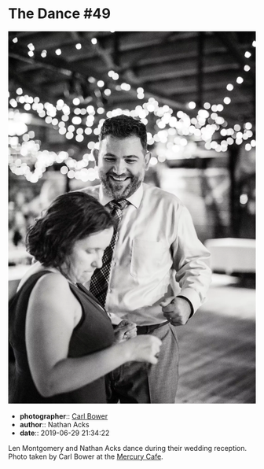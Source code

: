 # The Dance \#49

![Len Montgomery and Nathan Acks dance](assets/2019-06-29-set-4-the-dance-49.webp)

* **photographer**:: [Carl Bower](https://carlbowerphotos.com)  
* **author**:: Nathan Acks  
* **date**:: 2019-06-29 21:34:22

Len Montgomery and Nathan Acks dance during their wedding reception. Photo taken by Carl Bower at the [Mercury Cafe](http://mercurycafe.com).
